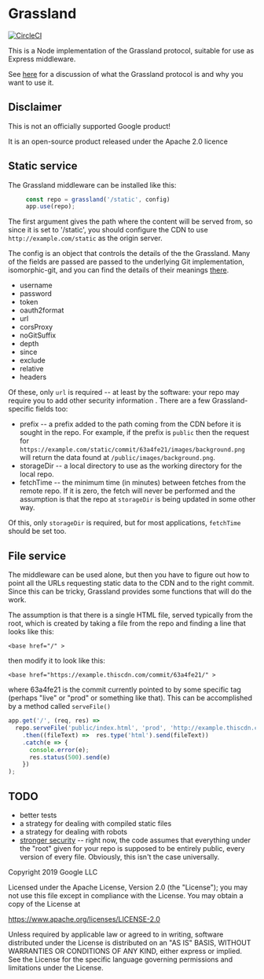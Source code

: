 # Grassland

[![CircleCI](https://img.shields.io/circleci/project/github/google/grassland/master.svg)](https://circleci.com/gh/google/grassland) 

This is a Node implementation of the Grassland protocol, suitable for
use as Express middleware.

See [here](./docs/grassland.md) for a discussion of what the Grassland
protocol is and why you want to use it.


## Disclaimer

This is not an officially supported Google product!

It is an open-source product released under the Apache 2.0 licence

## Static service

The Grassland middleware can be installed like this:

``` javascript
     const repo = grassland('/static', config)
     app.use(repo);
```

The first argument gives the path where the content will be served from, so since it is
set to '/static', you should configure the CDN to use
`http://example.com/static` as the origin server.

The config is an object that controls the details of the the
Grassland.  Many of the fields are passed are passed to the underlying
Git implementation, isomorphic-git, and you can find the details of
their meanings [there](https://isomorphic-git.org/docs/en/clone).
    
* username
* password
* token
* oauth2format
* url
* corsProxy
* noGitSuffix
* depth
* since
* exclude
* relative
* headers

Of these, only `url` is required -- at least by the software: your
repo may require you to add other security information .  There are a few Grassland-specific
fields too:

* prefix -- a prefix added to the path coming from the CDN before it
is sought in the repo.  For example, if the prefix is `public` then
the request for
`https://example.com/static/commit/63a4fe21/images/background.png` will
return the data found at `/public/images/background.png`. 
* storageDir -- a local directory to use as the working directory for
  the local repo.
* fetchTime -- the minimum time (in minutes) between fetches from the
  remote repo.  If it is zero, the fetch will never be performed and
  the assumption is that the repo at `storageDir` is being updated in
  some other way.

Of this, only `storageDir` is required, but for most applications,
`fetchTime` should be set too.

## File service

The middleware can be used alone, but then you have to figure out how
to point all the URLs requesting static data to the CDN and to the
right commit.  Since this can be tricky, Grassland provides some
functions that will do the work.

The assumption is that there is a single HTML file, served typically
from the root, which is created by taking a file from the repo and
finding a line that looks like this:

    <base href="/" >

then modify it to look like this:

    <base href="https://example.thiscdn.com/commit/63a4fe21/" >


where 63a4fe21 is the commit currently pointed to by some
specific tag (perhaps "live" or "prod" or something like that).  This
can be accomplished by a method called `serveFile()`

``` javascript
app.get('/', (req, res) =>
  repo.serveFile('public/index.html', 'prod', 'http://example.thiscdn.com/'),
    .then((fileText) =>  res.type('html').send(fileText))
    .catch(e => {
      console.error(e);
      res.status(500).send(e)
    })
);
```



## TODO


* better tests
* a strategy for dealing with compiled static files
* a strategy for dealing with robots
* [stronger security](https://github.com/google/grassland/issues/3) --
  right now, the code assumes that everything under the "root" given
  for your repo is supposed to be entirely public, every version of
  every file.  Obviously, this isn't the case universally.


Copyright 2019 Google LLC

Licensed under the Apache License, Version 2.0 (the "License");
you may not use this file except in compliance with the License.
You may obtain a copy of the License at

   https://www.apache.org/licenses/LICENSE-2.0

Unless required by applicable law or agreed to in writing, software
distributed under the License is distributed on an "AS IS" BASIS,
WITHOUT WARRANTIES OR CONDITIONS OF ANY KIND, either express or implied.
See the License for the specific language governing permissions and
limitations under the License.
